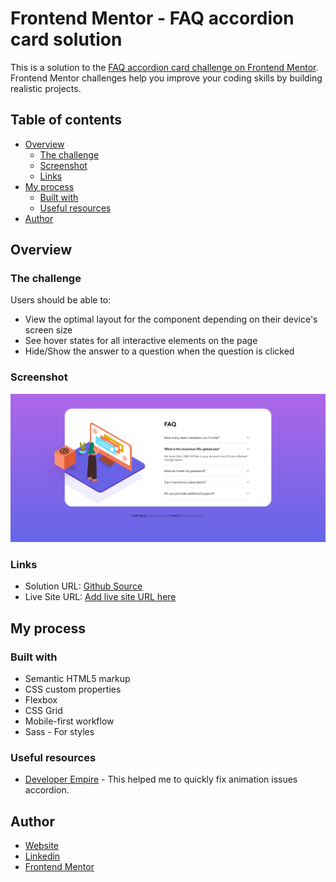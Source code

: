 # Frontend Mentor - FAQ accordion card solution

This is a solution to the [FAQ accordion card challenge on Frontend Mentor](https://www.frontendmentor.io/challenges/faq-accordion-card-XlyjD0Oam). Frontend Mentor challenges help you improve your coding skills by building realistic projects. 

## Table of contents

- [Overview](#overview)
  - [The challenge](#the-challenge)
  - [Screenshot](#screenshot)
  - [Links](#links)
- [My process](#my-process)
  - [Built with](#built-with)
  - [Useful resources](#useful-resources)
- [Author](#author)


## Overview

### The challenge

Users should be able to:

- View the optimal layout for the component depending on their device's screen size
- See hover states for all interactive elements on the page
- Hide/Show the answer to a question when the question is clicked

### Screenshot

![FAQ Accordion Card](./Screenshot_Frontend%20Mentor%20FAQ%20Accordion%20Card.png)

### Links

- Solution URL: [Github Source](https://github.com/Rajbca00/FAQ-accordion-card)
- Live Site URL: [Add live site URL here](https://your-live-site-url.com)

## My process

### Built with

- Semantic HTML5 markup
- CSS custom properties
- Flexbox
- CSS Grid
- Mobile-first workflow
- Sass - For styles


### Useful resources

- [ Developer Empire](https://www.youtube.com/watch?v=4qnWreynXLU) - This helped me to quickly fix animation issues accordion.

## Author

- [Website](https://github.com/Rajbca00)
- [Linkedin](www.linkedin.com/in/rajesh-sambasivam)
- [Frontend Mentor](https://www.frontendmentor.io/profile/@Rajbca00)
